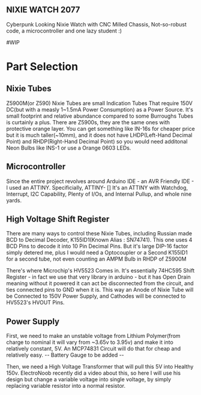## NIXIE WATCH 2077 ##

Cyberpunk Looking Nixie Watch with CNC Milled Chassis, Not-so-robust code, a microcontroller and one lazy student :)

#WIP

# Part Selection 

## Nixie Tubes
Z5900M(or Z590) Nixie Tubes are small Indication Tubes That require 150V DC(but with a measly 1~1.5mA Power Consumption) as a Power Source. It's small footprint and relative abundance compared to some Burroughs Tubes is curtainly a plus. There are Z5900s, they are the same ones with protective orange layer. You can get something like IN-16s for cheaper price but it is much taller(~10mm), and it does not have LHDP(Left-Hand Decimal Point) and RHDP(Right-Hand Decimal Point) so you would need additonal Neon Bulbs like INS-1 or use a Orange 0603 LEDs. 


## Microcontroller
Since the entire project revolves around Arduino IDE - an AVR Friendly IDE - I used an ATTINY. Specificially, ATTINY- []
It's an ATTINY with Watchdog, Interrupt, I2C Capability, Plenty of I/Os, and Internal Pullup, and whole nine yards.


## High Voltage Shift Register
There are many ways to control these Nixie Tubes, including Russian made BCD to Decimal Decoder, K155ID1(Known Alias : SN74741). This one uses 4 BCD Pins to decode it into 10 Pin Decimal Pins.
But it's large DIP-16 factor simply detered me, plus I would need a Optocoupler or a Second K155ID1 for a second tube, not even counting an AMPM Bulb in RHDP of Z5900M

There's where Microchip's HV5523 Comes in. It's essentially 74HC595 Shift Register - in fact we use that very library in arduino - but it has Open Drain meaning without it powered it can act be disconnected from the circuit, and ties connected pins to GND when it is. This way an Anode of Nixie Tube will be Connected to 150V Power Supply, and Cathodes will be connected to HV5523's HVOUT Pins. 

## Power Supply
First, we need to make an unstable voltage from Lithium Polymer(from charge to nominal it will vary from ~3.65v to 3.95v) and make it into relatively constant, 5V. An MCP74831 Circuit will do that for cheap and relatively easy. 
-- Battery Gauge to be added --

Then, we need a High Voltage Transformer that will pull this 5V into Healthy 150v. ElectroNoob recently did a video about this, so here I will use his design but change a variable voltage into single voltage, by simply replacing variable resistor into a normal resistor.


